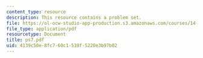 ```yaml
---
content_type: resource
description: This resource contains a problem set.
file: https://ol-ocw-studio-app-production.s3.amazonaws.com/courses/14-462-advanced-macroeconomics-ii-spring-2007/4139c50e8fc760c1538f5220e3b97b02_ps7.pdf
file_type: application/pdf
resourcetype: Document
title: ps7.pdf
uid: 4139c50e-8fc7-60c1-538f-5220e3b97b02
---
```

